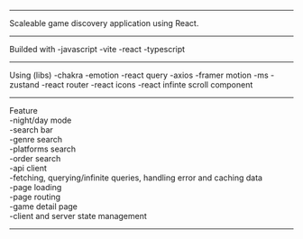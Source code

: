 ------------------------------------------------------------------------------------------------------------

Scaleable game discovery application using React.

------------------------------------------------------------------------------------------------------------

Builded with
-javascript
-vite
-react
-typescript

------------------------------------------------------------------------------------------------------------

Using (libs)
-chakra
-emotion
-react query
-axios
-framer motion
-ms
-zustand
-react router
-react icons
-react infinte scroll component

------------------------------------------------------------------------------------------------------------

Feature
<br>-night/day mode
<br>-search bar
<br>-genre search
<br>-platforms search
<br>-order search
<br>-api client
<br>-fetching, querying/infinite queries, handling error and caching data
<br>-page loading
<br>-page routing
<br>-game detail page
<br>-client and server state management

------------------------------------------------------------------------------------------------------------
